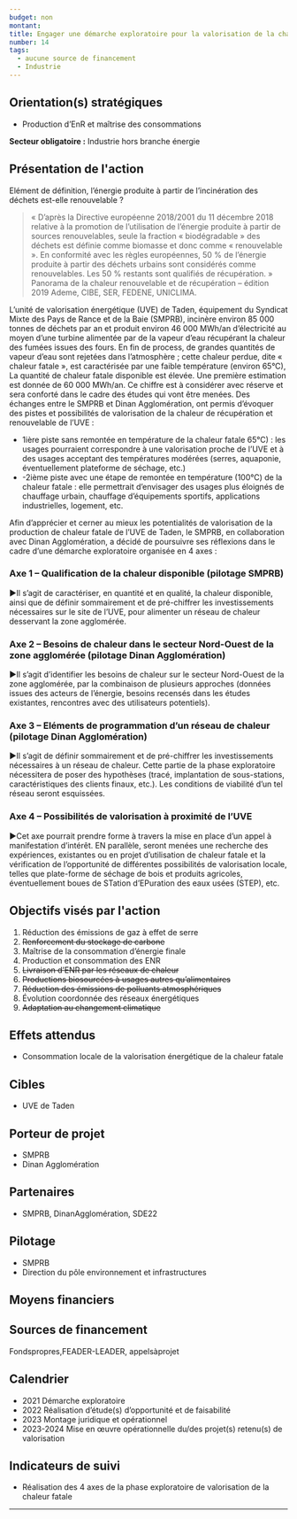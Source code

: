```yaml
---
budget: non
montant:
title: Engager une démarche exploratoire pour la valorisation de la chaleur fatale issue de l’incinération des déchets
number: 14
tags:
  - aucune source de financement
  - Industrie
---
```


## Orientation(s) stratégiques

- Production d’EnR et maîtrise des consommations

**Secteur obligatoire :** Industrie hors branche énergie

## Présentation de l'action

Elément de définition, l’énergie produite à partir de l’incinération des déchets est-elle renouvelable ?
> « D’après la Directive européenne 2018/2001 du 11 décembre 2018 relative à la promotion de l’utilisation de l’énergie produite à partir de sources renouvelables, seule la fraction « biodégradable » des déchets est définie comme biomasse et donc comme « renouvelable ». En conformité avec les règles européennes, 50 % de l’énergie produite à partir des déchets urbains sont considérés comme renouvelables. Les 50 % restants sont qualifiés de récupération. »
Panorama de la chaleur renouvelable et de récupération – édition 2019 Ademe, CIBE, SER, FEDENE, UNICLIMA.

L’unité de valorisation énergétique (UVE) de Taden, équipement du Syndicat Mixte des Pays de Rance et de la Baie (SMPRB), incinère environ 85 000 tonnes de déchets par an et produit environ 46 000 MWh/an d’électricité au moyen d’une turbine alimentée par de la vapeur d’eau récupérant la chaleur des fumées issues des fours. En fin de process, de grandes quantités de vapeur d’eau sont rejetées dans l’atmosphère ; cette chaleur perdue, dite « chaleur fatale », est caractérisée par une faible température (environ 65°C),
La quantité de chaleur fatale disponible est élevée. Une première estimation est donnée de 60 000 MWh/an. Ce chiffre est à considérer avec réserve et sera conforté dans le cadre des études qui vont être menées.
Des échanges entre le SMPRB et Dinan Agglomération, ont permis d’évoquer des pistes et possibilités de valorisation de la chaleur de récupération et renouvelable de l’UVE :
- 1ière piste sans remontée en température de la chaleur fatale 65°C) : les usages pourraient correspondre à une valorisation proche de l’UVE et à des usages acceptant des températures modérées (serres, aquaponie, éventuellement plateforme de séchage, etc.)
- -2ième piste avec une étape de remontée en température (100°C) de la chaleur fatale : elle permettrait d’envisager des usages plus éloignés de chauffage urbain, chauffage d’équipements sportifs, applications industrielles, logement, etc.

Afin d’apprécier et cerner au mieux les potentialités de valorisation de la production de chaleur fatale de l’UVE de Taden, le SMPRB, en collaboration avec Dinan Agglomération, a décidé de poursuivre ses réflexions dans le cadre d’une démarche exploratoire organisée en 4 axes :

### Axe 1 – Qualification de la chaleur disponible (pilotage SMPRB)
►Il s’agit de caractériser, en quantité et en qualité, la chaleur disponible, ainsi que de définir sommairement et de pré-chiffrer les investissements nécessaires sur le site de l’UVE, pour alimenter un réseau de chaleur desservant la zone agglomérée.

### Axe 2 – Besoins de chaleur dans le secteur Nord-Ouest de la zone agglomérée (pilotage Dinan Agglomération)
►Il s’agit d’identifier les besoins de chaleur sur le secteur Nord-Ouest de la zone agglomérée, par la combinaison de plusieurs approches (données issues des acteurs de l’énergie, besoins recensés dans les études existantes, rencontres avec des utilisateurs potentiels).

### Axe 3 – Eléments de programmation d’un réseau de chaleur (pilotage Dinan Agglomération)
►Il s’agit de définir sommairement et de pré-chiffrer les investissements nécessaires à un réseau de chaleur. Cette partie de la phase exploratoire nécessitera de poser des hypothèses (tracé, implantation de sous-stations, caractéristiques des clients finaux, etc.). Les conditions de viabilité d’un tel réseau seront esquissées.

### Axe 4 – Possibilités de valorisation à proximité de l’UVE
►Cet axe pourrait prendre forme à travers la mise en place d’un appel à manifestation d’intérêt. EN parallèle, seront menées une recherche des expériences, existantes ou en projet d’utilisation de chaleur fatale et la vérification de l’opportunité de différentes possibilités de valorisation locale, telles que plate-forme de séchage de bois et produits agricoles, éventuellement boues de STation d’EPuration des eaux usées (STEP), etc.

## Objectifs visés par l'action

1. Réduction des émissions de gaz à effet de serre
2. ~~Renforcement du stockage de carbone~~
3. Maîtrise de la consommation d’énergie finale
4. Production et consommation des ENR
5. ~~Livraison d’ENR par les réseaux de chaleur~~
6. ~~Productions biosourcées à usages autres qu’alimentaires~~
7. ~~Réduction des émissions de polluants atmosphériques~~
8. Évolution coordonnée des réseaux énergétiques
9. ~~Adaptation au changement climatique~~


## Effets attendus

- Consommation locale de la valorisation énergétique de la chaleur fatale

## Cibles

- UVE de Taden

## Porteur de projet

- SMPRB
- Dinan Agglomération

## Partenaires

- SMPRB, DinanAgglomération, SDE22

## Pilotage

- SMPRB
- Direction du pôle environnement et infrastructures

## Moyens financiers



## Sources de financement

Fondspropres,FEADER-LEADER, appelsàprojet

## Calendrier

- 2021 Démarche exploratoire
- 2022 Réalisation d’étude(s) d’opportunité et de faisabilité
- 2023 Montage juridique et opérationnel
- 2023-2024 Mise en œuvre opérationnelle du/des projet(s) retenu(s) de valorisation

## Indicateurs de suivi

- Réalisation des 4 axes de la phase exploratoire de valorisation de la chaleur fatale

---
